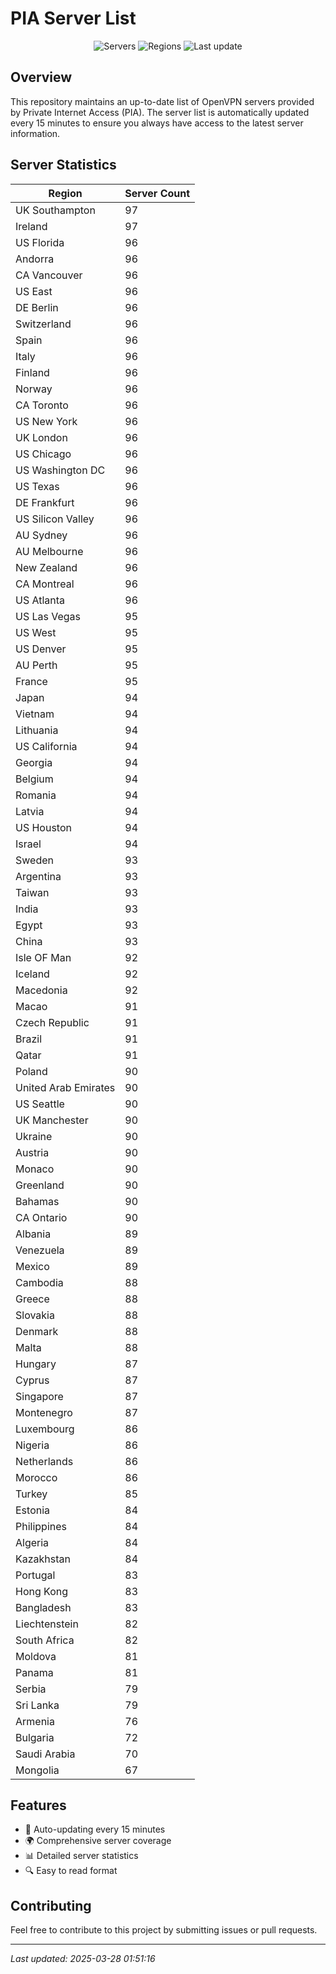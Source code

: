 # PIA Server List

<div align="center">

![Servers](https://img.shields.io/badge/servers-8,753-blue)
![Regions](https://img.shields.io/badge/regions-97-blue)
![Last update](https://img.shields.io/badge/Last_Updated-March_27_2025_20:51_EST-blue)

</div>

## Overview
This repository maintains an up-to-date list of OpenVPN servers provided by Private Internet Access (PIA). The server list is automatically updated every 15 minutes to ensure you always have access to the latest server information.

## Server Statistics
| Region | Server Count |
|--------|--------------|
| UK Southampton                 | 97           |
| Ireland                        | 97           |
| US Florida                     | 96           |
| Andorra                        | 96           |
| CA Vancouver                   | 96           |
| US East                        | 96           |
| DE Berlin                      | 96           |
| Switzerland                    | 96           |
| Spain                          | 96           |
| Italy                          | 96           |
| Finland                        | 96           |
| Norway                         | 96           |
| CA Toronto                     | 96           |
| US New York                    | 96           |
| UK London                      | 96           |
| US Chicago                     | 96           |
| US Washington DC               | 96           |
| US Texas                       | 96           |
| DE Frankfurt                   | 96           |
| US Silicon Valley              | 96           |
| AU Sydney                      | 96           |
| AU Melbourne                   | 96           |
| New Zealand                    | 96           |
| CA Montreal                    | 96           |
| US Atlanta                     | 96           |
| US Las Vegas                   | 95           |
| US West                        | 95           |
| US Denver                      | 95           |
| AU Perth                       | 95           |
| France                         | 95           |
| Japan                          | 94           |
| Vietnam                        | 94           |
| Lithuania                      | 94           |
| US California                  | 94           |
| Georgia                        | 94           |
| Belgium                        | 94           |
| Romania                        | 94           |
| Latvia                         | 94           |
| US Houston                     | 94           |
| Israel                         | 94           |
| Sweden                         | 93           |
| Argentina                      | 93           |
| Taiwan                         | 93           |
| India                          | 93           |
| Egypt                          | 93           |
| China                          | 93           |
| Isle OF Man                    | 92           |
| Iceland                        | 92           |
| Macedonia                      | 92           |
| Macao                          | 91           |
| Czech Republic                 | 91           |
| Brazil                         | 91           |
| Qatar                          | 91           |
| Poland                         | 90           |
| United Arab Emirates           | 90           |
| US Seattle                     | 90           |
| UK Manchester                  | 90           |
| Ukraine                        | 90           |
| Austria                        | 90           |
| Monaco                         | 90           |
| Greenland                      | 90           |
| Bahamas                        | 90           |
| CA Ontario                     | 90           |
| Albania                        | 89           |
| Venezuela                      | 89           |
| Mexico                         | 89           |
| Cambodia                       | 88           |
| Greece                         | 88           |
| Slovakia                       | 88           |
| Denmark                        | 88           |
| Malta                          | 88           |
| Hungary                        | 87           |
| Cyprus                         | 87           |
| Singapore                      | 87           |
| Montenegro                     | 87           |
| Luxembourg                     | 86           |
| Nigeria                        | 86           |
| Netherlands                    | 86           |
| Morocco                        | 86           |
| Turkey                         | 85           |
| Estonia                        | 84           |
| Philippines                    | 84           |
| Algeria                        | 84           |
| Kazakhstan                     | 84           |
| Portugal                       | 83           |
| Hong Kong                      | 83           |
| Bangladesh                     | 83           |
| Liechtenstein                  | 82           |
| South Africa                   | 82           |
| Moldova                        | 81           |
| Panama                         | 81           |
| Serbia                         | 79           |
| Sri Lanka                      | 79           |
| Armenia                        | 76           |
| Bulgaria                       | 72           |
| Saudi Arabia                   | 70           |
| Mongolia                       | 67           |

## Features
- 🔄 Auto-updating every 15 minutes
- 🌍 Comprehensive server coverage
- 📊 Detailed server statistics
- 🔍 Easy to read format

## Contributing
Feel free to contribute to this project by submitting issues or pull requests.

---
*Last updated: 2025-03-28 01:51:16*